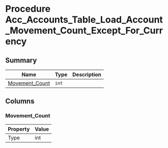 # Procedure Acc_Accounts_Table_Load_Account_Movement_Count_Except_For_Currency


## Summary

| Name | Type | Description |
| - | - | --- |
|[Movement_Count](#movement_count)|`int` ||

## Columns

### Movement_Count

| Property | Value |
| - | - |
|Type|int|



